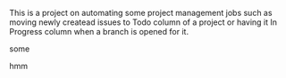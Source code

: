 This is a project on automating some project management jobs such as moving newly createad issues to Todo column of a project or having it In Progress column when a branch is opened for it.


some 

hmm
